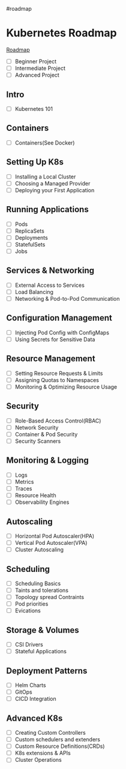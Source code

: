 #roadmap 
# Kubernetes Roadmap
[Roadmap](https://roadmap.sh/kubernetes)
- [ ] Beginner Project
- [ ] Intermediate Project
- [ ] Advanced Project
## Intro
- [ ] Kubernetes 101
## Containers
- [ ] Containers(See Docker)
## Setting Up K8s
- [ ] Installing a Local Cluster
- [ ] Choosing a Managed Provider
- [ ] Deploying your First Application
## Running Applications
- [ ] Pods
- [ ] ReplicaSets
- [ ] Deployments
- [ ] StatefulSets
- [ ] Jobs
## Services & Networking
- [ ] External Access to Services
- [ ] Load Balancing
- [ ] Networking & Pod-to-Pod Communication
## Configuration Management
- [ ] Injecting Pod Config with ConfigMaps
- [ ] Using Secrets for Sensitive Data
## Resource Management
- [ ] Setting Resource Requests & Limits
- [ ] Assigning Quotas to Namespaces
- [ ] Monitoring & Optimizing Resource Usage
## Security
- [ ] Role-Based Access Control(RBAC)
- [ ] Network Security
- [ ] Container & Pod Security
- [ ] Security Scanners
## Monitoring & Logging
- [ ] Logs
- [ ] Metrics
- [ ] Traces
- [ ] Resource Health
- [ ] Observability Engines
## Autoscaling
- [ ] Horizontal Pod Autoscaler(HPA)
- [ ] Vertical Pod Autoscaler(VPA)
- [ ] Cluster Autoscaling
## Scheduling
- [ ] Scheduling Basics
- [ ] Taints and tolerations
- [ ] Topology spread Contraints
- [ ] Pod priorities
- [ ] Evications
## Storage & Volumes
- [ ] CSI Drivers
- [ ] Stateful Applications
## Deployment Patterns
- [ ] Helm Charts
- [ ] GitOps
- [ ] CICD Integration
## Advanced K8s
- [ ] Creating Custom Controllers
- [ ] Custom schedulers and extenders
- [ ] Custom Resource Definitions(CRDs)
- [ ] K8s extensions & APIs
- [ ] Cluster Operations